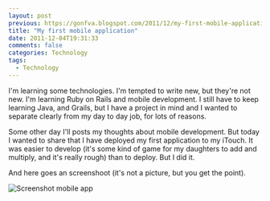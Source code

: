 ```yaml
---
layout: post
previous: https://gonfva.blogspot.com/2011/12/my-first-mobile-application.html
title: "My first mobile application"
date: 2011-12-04T19:31:33
comments: false
categories: Technology
tags:
  - Technology
---
```


I'm learning some technologies. I'm tempted to write new, but they're not new. I'm learning Ruby on Rails and mobile development. I still have to keep learning Java, and Grails, but I have a project in mind and I wanted to separate clearly from my day to day job, for lots of reasons.

Some other day I'll posts my thoughts about mobile development. But today I wanted to share that I have deployed my first application to my iTouch. It was easier to develop (it's some kind of game for my daughters to add and multiply, and it's really rough) than to deploy. But I did it.

And here goes an screenshoot (it's not a picture, but you get the point).

![Screenshot mobile app](http://1.bp.blogspot.com/-ircGfe6JyWw/TtvZMkny69I/AAAAAAAAAR4/qiY72Zbg6Oc/s320/Screenshot+2011.12.04+21.26.16.png)

